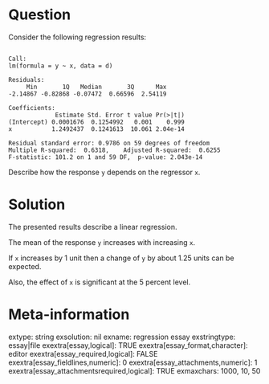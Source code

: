 

Question
========
Consider the following regression results:


```

Call:
lm(formula = y ~ x, data = d)

Residuals:
     Min       1Q   Median       3Q      Max 
-2.14867 -0.82868 -0.07472  0.66596  2.54119 

Coefficients:
             Estimate Std. Error t value Pr(>|t|)
(Intercept) 0.0001676  0.1254992   0.001    0.999
x           1.2492437  0.1241613  10.061 2.04e-14

Residual standard error: 0.9786 on 59 degrees of freedom
Multiple R-squared:  0.6318,	Adjusted R-squared:  0.6255 
F-statistic: 101.2 on 1 and 59 DF,  p-value: 2.043e-14
```

Describe how the response `y` depends on the regressor `x`.


Solution
========
The presented results describe a linear regression.

The mean of the response `y` increases with increasing `x`.

If `x` increases by 1 unit then a change of `y` by about 1.25 units can be expected.

Also, the effect of `x` is  significant at the 5 percent level.


Meta-information
================
extype: string
exsolution: nil
exname: regression essay
exstringtype: essay|file
exextra[essay,logical]: TRUE
exextra[essay_format,character]: editor
exextra[essay_required,logical]: FALSE
exextra[essay_fieldlines,numeric]: 0
exextra[essay_attachments,numeric]: 1
exextra[essay_attachmentsrequired,logical]: TRUE
exmaxchars: 1000, 10, 50
